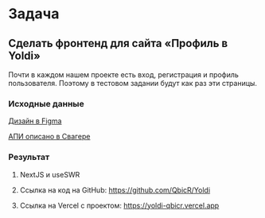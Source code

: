 # Задача

## С**делать фронтенд для сайта «Профиль в Yoldi»**

Почти в каждом нашем проекте есть вход, регистрация и профиль пользователя. 
Поэтому в тестовом задании будут как раз эти страницы.

### Исходные данные

[Дизайн в Figma](https://www.figma.com/file/Cws3gKEwGqPvJRhNLLY36u/%D0%A2%D0%B5%D1%81%D1%82%D0%BE%D0%B2%D0%BE%D0%B5-%D0%B7%D0%B0%D0%B4%D0%B0%D0%BD%D0%B8%D0%B5-Yoldi?node-id=0%3A1)

[АПИ описано в Свагере](https://frontend-test-api.yoldi.agency/api/docs)

### Результат

1. NextJS и useSWR

2. Ссылка на код на GitHub: https://github.com/QbicR/Yoldi

3. Ссылка на Vercel с проектом: https://yoldi-qbicr.vercel.app

